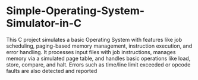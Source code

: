# Simple-Operating-System-Simulator-in-C
This C project simulates a basic Operating System with features like job scheduling, paging-based memory management, instruction execution, and error handling. It processes input files with job instructions, manages memory via a simulated page table, and handles basic operations like load, store, compare, and halt. Errors such as time/line limit exceeded or opcode faults are also detected and reported
